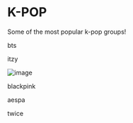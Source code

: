 # K-POP
Some of the most popular k-pop groups!

bts

itzy

![image](https://user-images.githubusercontent.com/114507476/193379876-015d64d7-dd4f-4fd1-b824-8fb72e7e4ec1.png)

blackpink

aespa

twice

